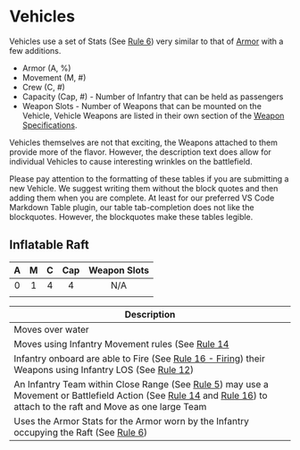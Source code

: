 # Vehicles
Vehicles use a set of Stats (See [Rule 6][rule6]) very similar to that of [Armor](armor.md) with a few additions.

* Armor (A, %)
* Movement (M, #)
* Crew (C, #)
* Capacity (Cap, #) - Number of Infantry that can be held as passengers
* Weapon Slots - Number of Weapons that can be mounted on the Vehicle, Vehicle Weapons are listed in their own section of the [Weapon Specifications](weapons.md).

Vehicles themselves are not that exciting, the Weapons attached to them provide more of the flavor. However, the description text does allow for individual Vehicles to cause interesting wrinkles on the battlefield.

Please pay attention to the formatting of these tables if you are submitting a new Vehicle. We suggest writing them without the block quotes and then adding them when you are complete. At least for our preferred VS Code Markdown Table plugin, our table tab-completion does not like the blockquotes. However, the blockquotes make these tables legible.

## **Inflatable Raft**
|  A  |  M  |  C  | Cap | Weapon Slots |
| :-: | :-: | :-: | :-: | :----------: |
|  0  |  1  |  4  |  4  |      N/A     |
|     |     |     |     |              |

| **Description**                                                                                                                                                                                                                                                   |
| ----------------------------------------------------------------------------------------------------------------------------------------------------------------------------------------------------------------------------------------------------------------- |
| Moves over water                                                                                                                                                                                                                                                  |
| Moves using Infantry Movement rules (See <a href="broken-reference">Rule 14</a>                                                                                                                                                                                   |
| Infantry onboard are able to Fire (See <a href="broken-reference">Rule 16 - Firing</a>) their Weapons using Infantry LOS (See <a href="broken-reference">Rule 12</a>)                                                                                             |
| An Infantry Team within Close Range (See <a href="broken-reference">Rule 5</a>) may use a Movement or Battlefield Action (See <a href="broken-reference">Rule 14</a> and <a href="broken-reference">Rule 16</a>) to attach to the raft and Move as one large Team |
| Uses the Armor Stats for the Armor worn by the Infantry occupying the Raft (See <a href="broken-reference">Rule 6<a>)                                                                                                                                             |

[rule6]: /rules#rule6
[rule14]:
[rule5]:
[rule12]:
[rule16]: